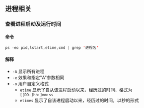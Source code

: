 ## 进程相关

### 查看进程启动及运行时间

#### 命令

```java
ps -eo pid,lstart,etime,cmd | grep '进程名'  
```

#### 解释
- `-A` 显示所有进程
- `-e` 效果和指定"A"参数相同
- `-o` 用户自定义格式
  - `etime` 显示了自从该进程启动以来，经历过的时间，格式为` [[DD-]hh:]mm:ss`
  - `etimes` 显示了自该进程启动以来，经历过的时间，以秒的形式